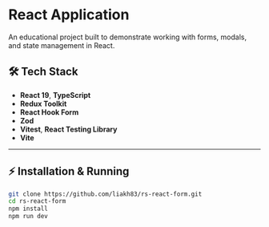 # React Application

An educational project built to demonstrate working with forms, modals, and state management in React.

## 🛠️ Tech Stack

- **React 19**, **TypeScript**
- **Redux Toolkit**
- **React Hook Form**
- **Zod**
- **Vitest**, **React Testing Library**
- **Vite**

---

## ⚡ Installation & Running

```sh
git clone https://github.com/liakh83/rs-react-form.git
cd rs-react-form
npm install
npm run dev
```
